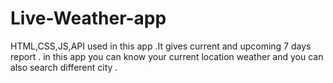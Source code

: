 # Live-Weather-app
HTML,CSS,JS,API used in this app .It gives current and upcoming 7 days report . in this app you can know your current location weather and you can also search different city .
